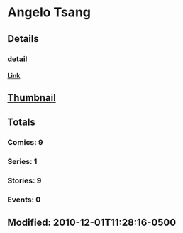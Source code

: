# Angelo  Tsang 
## Details
### detail
#### [Link](http://marvel.com/comics/creators/467/angelo_tsang?utm_campaign=apiRef&utm_source=225578a89fc76f3d20fbffda5d17a88d)
## [Thumbnail](http://i.annihil.us/u/prod/marvel/i/mg/b/40/image_not_available.jpg)
## Totals
### Comics: 9
### Series: 1
### Stories: 9
### Events: 0
## Modified: 2010-12-01T11:28:16-0500